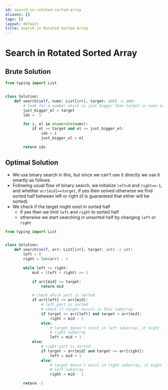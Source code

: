 ```yaml
---
id: search-in-rotated-sorted-array
aliases: []
tags: []
layout: default
title: Search in Rotated Sorted Array
---
```


# Search in Rotated Sorted Array

## Brute Solution

```python
from typing import List


class Solution:
    def search(self, nums: List[int], target: int) -> int:
        # look for a number which is just bigger than target in nums array
        just_bigger_el = target
        idx = -1

        for i, el in enumerate(nums):
            if el >= target and el <= just_bigger_el:
                idx = i
                just_bigger_el = el

        return idx
```

## Optimal Solution

- We use binary search in this, but since we can't use it directly we use it
  smartly as follows
- Following usual flow of binary search, we initialize `left=0` and `right=n-1`,
  and whether `arr[mid]==target`, if yes then solved otherwise we find sorted half
  between left or right (it is guaranteed that either will be sorted)
- We check if the target might exist in sorted half
  - if yes then we limit `left` and `right` to sorted half
  - otherwise we start searching in unsorted half by changing `left` or `right`

```python
from typing import List


class Solution:
    def search(self, arr: List[int], target: int) -> int:
        left = 0
        right = len(arr) - 1

        while left <= right:
            mid = (left + right) >> 1

            if arr[mid] == target:
                return mid

            # check which part is sorted
            if arr[left] <= arr[mid]:
                # left part is sorted
                # check if target exists in this subarray
                if target >= arr[left] and target < arr[mid]:
                    right = mid - 1
                else:
                    # target doesn't exist in left subarray, it might in
                    # right subarray
                    left = mid + 1
            else:
                # right part is sorted
                if target > arr[mid] and target <= arr[right]:
                    left = mid + 1
                else:
                    # target doesn't exist in right subarray, it might in
                    # left subarray
                    right = mid - 1

        return -1
```
